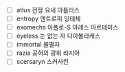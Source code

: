 - [ ] atlus 전쟁 요새 아틀러스
- [ ] entropy 엔트로피 잉태체
- [ ] exomechs 아폴로-S 아레스 아르테미스
- [ ] eyeless 눈 없는 자 디아볼라케스
- [ ] immortal 불멸자
- [ ] razia 공허의 광휘 라지아
- [ ] scersaryn 스커사린
